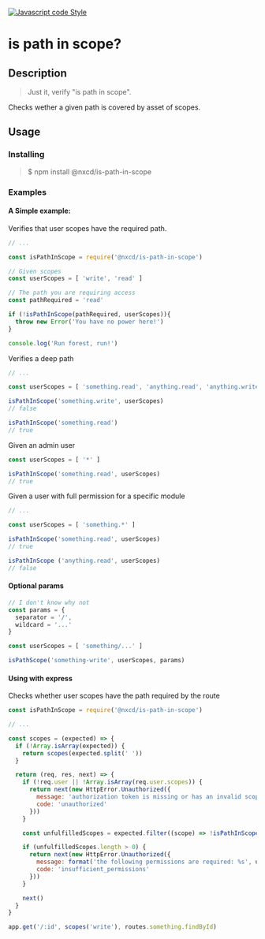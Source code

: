 [![Javascript code Style](https://img.shields.io/badge/code_style-standard-brightgreen.svg)](https://standardjs.com)

# is path in scope?

## Description
> Just it, verify "is path in scope".

Checks wether a given path is covered by asset of scopes.

## Usage

### Installing
> $ npm install @nxcd/is-path-in-scope

### Examples

#### A Simple example:
Verifies that user scopes have the required path.
```js
// ...

const isPathInScope = require('@nxcd/is-path-in-scope')

// Given scopes
const userScopes = [ 'write', 'read' ]

// The path you are requiring access
const pathRequired = 'read'

if (!isPathInScope(pathRequired, userScopes)){
  throw new Error('You have no power here!')
}

console.log('Run forest, run!')
```

Verifies a deep path
```js
// ...

const userScopes = [ 'something.read', 'anything.read', 'anything.write' ]

isPathInScope('something.write', userScopes)
// false

isPathInScope('something.read')
// true
```

Given an admin user
```js
const userScopes = [ '*' ]

isPathInScope('something.read', userScopes)
// true
```

Given a user with full permission for a specific module
```js
// ...

const userScopes = [ 'something.*' ]

isPathInScope('something.read', userScopes)
// true

isPathInScope ('anything.read', userScopes)
// false
```

#### Optional params
```js
// I don't know why not
const params = {
  separator = '/',
  wildcard = '...'
}

const userScopes = [ 'something/...' ]

isPathScope('something-write', userScopes, params)
```

#### Using with express
Checks whether user scopes have the path required by the route
```js
const isPathInScope = require('@nxcd/is-path-in-scope')

// ...

const scopes = (expected) => {
  if (!Array.isArray(expected)) {
    return scopes(expected.split(' '))
  }

  return (req, res, next) => {
    if (!req.user || !Array.isArray(req.user.scopes)) {
      return next(new HttpError.Unauthorized({
        message: 'authorization token is missing or has an invalid scope grant',
        code: 'unauthorized'
      }))
    }

    const unfulfilledScopes = expected.filter((scope) => !isPathInScope(scope, req.user.scopes))

    if (unfulfilledScopes.length > 0) {
      return next(new HttpError.Unauthorized({
        message: format('the following permissions are required: %s', unfulfilledScopes.join(' ')),
        code: 'insufficient_permissions'
      }))
    }

    next()
  }
}

app.get('/:id', scopes('write'), routes.something.findById)

```
